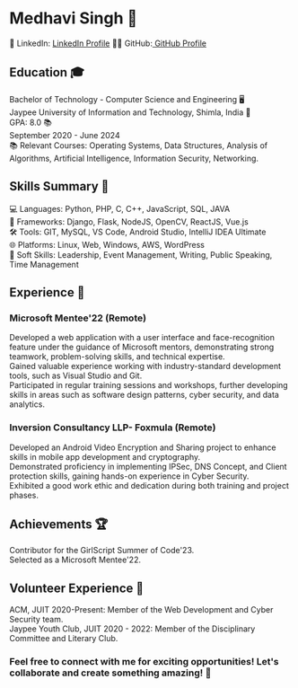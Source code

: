 # Medhavi Singh 🚀
💼 LinkedIn: [LinkedIn Profile](https://www.linkedin.com/in/medhavi-singh-vm/) 👩‍💻 GitHub:[ GitHub Profile](https://github.com/MedhaviSingh)


## Education 🎓
Bachelor of Technology - Computer Science and Engineering 🖥️  
Jaypee University of Information and Technology, Shimla, India 🏫  
GPA: 8.0 📚  
September 2020 - June 2024  
📚 Relevant Courses: Operating Systems, Data Structures, Analysis of Algorithms, Artificial Intelligence, Information Security, Networking.  

## Skills Summary 🌟
💻 Languages: Python, PHP, C, C++, JavaScript, SQL, JAVA  
🚀 Frameworks: Django, Flask, NodeJS, OpenCV, ReactJS, Vue.js  
🛠️ Tools: GIT, MySQL, VS Code, Android Studio, IntelliJ IDEA Ultimate  
🌐 Platforms: Linux, Web, Windows, AWS, WordPress  
🤝 Soft Skills: Leadership, Event Management, Writing, Public Speaking, Time Management  

## Experience 💼

### Microsoft Mentee'22 (Remote)  

Developed a web application with a user interface and face-recognition feature under the guidance of Microsoft mentors, demonstrating strong teamwork, problem-solving skills, and technical expertise.  
Gained valuable experience working with industry-standard development tools, such as Visual Studio and Git.  
Participated in regular training sessions and workshops, further developing skills in areas such as software design patterns, cyber security, and data analytics.  

### Inversion Consultancy LLP- Foxmula (Remote)

Developed an Android Video Encryption and Sharing project to enhance skills in mobile app development and cryptography.  
Demonstrated proficiency in implementing IPSec, DNS Concept, and Client protection skills, gaining hands-on experience in Cyber Security.  
Exhibited a good work ethic and dedication during both training and project phases.  

## Achievements 🏆

Contributor for the GirlScript Summer of Code'23.  
Selected as a Microsoft Mentee'22.  

## Volunteer Experience 🤝  

ACM, JUIT 2020-Present: Member of the Web Development and Cyber Security team.  
Jaypee Youth Club, JUIT 2020 - 2022: Member of the Disciplinary Committee and Literary Club.  

### Feel free to connect with me for exciting opportunities! Let's collaborate and create something amazing! 🌟  
